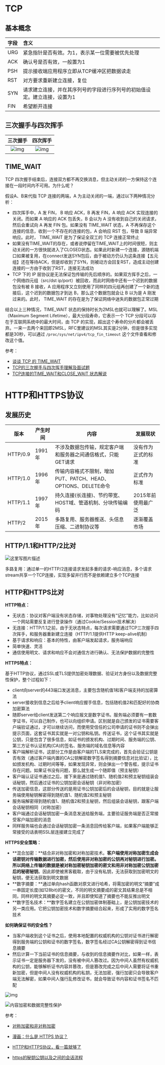 # TCP

## 基本概念

| 字段 | 含义                                                         |
| :--- | :----------------------------------------------------------- |
| URG  | 紧急指针是否有效。为1，表示某一位需要被优先处理              |
| ACK  | 确认号是否有效，一般置为1                                    |
| PSH  | 提示接收端应用程序立即从TCP缓冲区把数据读走                  |
| RST  | 对方要求重新建立连接，复位                                   |
| SYN  | 请求建立连接，并在其序列号的字段进行序列号的初始值设定。建立连接，设置为1 |
| FIN  | 希望断开连接                                                 |

## 三次握手与四次挥手

|                           三次握手                           |                           四次挥手                           |
| :----------------------------------------------------------: | :----------------------------------------------------------: |
| ![img](%E8%AE%A1%E7%AE%97%E6%9C%BA%E7%BD%91%E7%BB%9C.assets/20180717202520531) | ![img](%E8%AE%A1%E7%AE%97%E6%9C%BA%E7%BD%91%E7%BB%9C.assets/20180717204202563) |

## TIME_WAIT

TCP 四次握手结束后，连接双方都不再交换消息，但主动关闭的一方保持这个连接在一段时间内不可用。为什么呢？

假设A、B来代指 TCP 连接的两端，A 为主动关闭的一端，通过以下两种情况分析：

- 四次挥手中，A 发 FIN， B 响应 ACK，B 再发 FIN，A 响应 ACK 实现连接的关闭。而如果 A 响应的 ACK 包丢失，B 会以为 A 没有收到自己的关闭请求，然后会重试向 A 再发 FIN 包。如果没有 TIME_WAIT 状态，A 不再保存这个连接的信息，收到一个不存在的连接的包，A 会响应 RST 包，导致 B 端异常响应。此时， TIME_WAIT 是为了保证全双工的 TCP 连接正常终止
- 如果没有TIME_WAIT的存在，或者说停留在TIME_WAIT上的时间很短，则主动关闭的一方很快就进入了CLOSED状态。如果此时新建一个连接，源随机端口如果被复用，在connect发送SYN包后，由于被动方仍认为这条连接【五元组】还在等待ACK，但是却收到了SYN，则被动方会回复RST，造成主动创建连接的一方由于收到了RST，连接无法成功
- TCP 下的 IP 层协议是无法保证包传输的先后顺序的。如果双方挥手之后，一个网络四元组（src/dst ip/port）被回收，而此时网络中还有一个迟到的数据包没有被 B 接收，A 应用程序又立刻使用了同样的四元组再创建了一个新的连接后，这个迟到的数据包才到达 B，那么这个数据包就会让 B 以为是 A 刚发过来的。此时， TIME_WAIT 的存在是为了保证网络中迷失的数据包正常过期

结合以上三种情况，TIME_WAIT 状态的保持时长为2MSL也就可以理解了。MSL（Maximum Segment Lifetime），最大分段寿命，它表示一个 TCP 分段可以存在于互联网系统中的最大时间，由 TCP 的实现，超出这个寿命的分片都会被丢弃。一来一去两个来回即2MSL，RFC里建议的MSL其实是2分钟，但是很多实现都是30秒，可以通过 `/proc/sys/net/ipv4/tcp_fin_timeout` 这个文件查看和修改这个值。

参考：

- [谈谈 TCP 的 TIME_WAIT](https://www.cnblogs.com/zhenbianshu/p/10637964.html)
- [TCP的三次握手与四次挥手理解及面试题](https://blog.csdn.net/qq_38950316/article/details/81087809)
- [TCP连接的TIME_WAIT和CLOSE_WAIT 状态解说](https://www.cnblogs.com/kevingrace/p/9988354.html)

# HTTP和HTTPS协议

## 发展历史

| 版本     | 产生时间 | 内容                                                         | 发展现状           |
| -------- | -------- | ------------------------------------------------------------ | ------------------ |
| HTTP/0.9 | 1991年   | 不涉及数据包传输，规定客户端和服务器之间通信格式，只能GET请求 | 没有作为正式的标准 |
| HTTP/1.0 | 1996年   | 传输内容格式不限制，增加PUT、PATCH、HEAD、 OPTIONS、DELETE命令 | 正式作为标准       |
| HTTP/1.1 | 1997年   | 持久连接(长连接)、节约带宽、HOST域、管道机制、分块传输编码   | 2015年前使用最广泛 |
| HTTP/2   | 2015年   | 多路复用、服务器推送、头信息压缩、二进制协议等               | 逐渐覆盖市场       |

## HTTP/1.1和HTTP/2比对

![这里写图片描述](%E8%AE%A1%E7%AE%97%E6%9C%BA%E7%BD%91%E7%BB%9C.assets/20180723105652242)

多路复用：通过单一的HTTP/2连接请求发起多重的请求-响应消息，多个请求stream共享一个TCP连接，实现多留并行而不是依赖建立多个TCP连接

## HTTP和HTTPS比对

**HTTP特点：**

- 无状态：协议对客户端没有状态存储，对事物处理没有“记忆”能力，比如访问一个网站需要反复进行登录操作（通过Cookie/Session技术解决）
- 无连接：HTTP/1.1之前，由于无状态特点，每次请求需要通过TCP三次握手四次挥手，和服务器重新建立连接（HTTP/1.1提供HTTP keep-alive机制）
- 基于请求和响应：基本的特性，由客户端发起请求，服务端响应
- 简单快速、灵活
- 通信使用明文、请求和响应不会对通信方进行确认、无法保护数据的完整性

**HTTPS特点：**

基于HTTP协议，通过SSL或TLS提供加密处理数据、验证对方身份以及数据完整性保护，整个过程如下：

- client向server的443端口发送消息，主要包含随机值1和客户端支持的加密算法
- server接收到信息之后给予client响应握手信息，包括随机值2和匹配好的协商加密算法
- 随即server给client发送第二个响应报文是数字证书。服务端必须要有一套数字证书，可以自己制作，也可以向组织申请。区别就是自己颁发的证书需要客户端验证通过，才可以继续访问，而使用受信任的公司申请的证书则不会弹出提示页面，这套证书其实就是一对公钥和私钥。传送证书，这个证书其实就是公钥，只是包含了很多信息，如证书的颁发机构、过期时间、服务端的公钥、第三方证书认证机构(CA)的签名、服务端的域名信息等内容
- 客户端解析证书，这部分工作是由客户端的TLS来完成的，首先会验证公钥是否有效（通过客户端内置的CA公钥解密数字签名得到摘要信息对比验证），比如颁发机构、过期时间等等，如果发现异常，则会弹出一个警告框，提示证书存在问题。如果证书没有问题，那么就生成一个随即值（预主秘钥）
- 客户端认证证书通过之后，接下来是通过随机值1、随机值2和预主秘钥组装会话秘钥，然后通过证书的公钥加密会话秘钥（非对称加密）
- 传送加密信息，这部分传送的是用证书公钥加密后的会话秘钥，目的就是让服务端使用秘钥解密得到随机值1、随机值2和预主秘钥
- 服务端解密得到随机值1、随机值2和预主秘钥，然后组装会话秘钥，跟客户端会话秘钥相同（对称加密）
- 客户端通过会话秘钥加密一条消息发送给服务端，主要验证服务端是否正常接受客户端加密的消息
- 同样服务端也会通过会话秘钥加密一条消息回传给客户端，如果客户端能够正常接受的话表明SSL层连接建立完成了

**HTTPS安全策略：**

- **混合加密：**结合非对称加密和对称加密技术。**客户端使用对称加密生成会话密钥对传输数据进行加密，然后使用非对称加密的公钥再对秘钥进行加密。所以网络上传输的数据是被对称加密秘钥加密的密文和用非对称加密公钥加密后的秘密秘钥**。因此即使被黑客截取，由于没有私钥，无法获取到加密明文的秘钥，便无法获取到明文数据
- **数字摘要：**通过单向hash函数对原文进行哈希，将需加密的明文“摘要”成一串固定长度(如128bit)的密文，不同的明文摘要成的密文其结果总是不相同，同样的明文其摘要必定一致，并且即使知道了摘要也不能反推出明文
- **数字签名技术：**数字签名建立在公钥加密体制基础上，是公钥加密技术的另一类应用。它把公钥加密技术和数字摘要结合起来，形成了实用的数字签名技术

**如何确保证书的安全性？**

- 当客户端收到这个证书之后，使用本地配置的权威机构的公钥对证书进行解密得到服务端的公钥和证书的数字签名，数字签名经过CA公钥解密得到证书信息摘要
- 然后计算一下当前证书的信息摘要，与收到的信息摘要作对比，如果一样，表示证书一定是服务器下发的，没有被中间人篡改过。因为中间人虽然有权威机构的公钥，能够解析证书内容并篡改，但是篡改完成之后中间人需要将证书重新加密，但是中间人没有权威机构的私钥，无法加密，强行加密只会导致客户端无法解密，如果中间人强行乱修改证书，就会导致证书内容和证书签名不匹配

![img](%E8%AE%A1%E7%AE%97%E6%9C%BA%E7%BD%91%E7%BB%9C.assets/1237626-20190806085125291-242469115.png)

![内容加密和数据完整性保护](%E8%AE%A1%E7%AE%97%E6%9C%BA%E7%BD%91%E7%BB%9C.assets/20180719103559793)

参考：

- [对称加密和非对称加密](https://blog.csdn.net/zam183/article/details/85270472)
- [漫画：什么是 HTTPS 协议？](https://blog.csdn.net/bjweimengshu/article/details/87706654?utm_medium=distribute.pc_relevant.none-task-blog-BlogCommendFromMachineLearnPai2-3.control&depth_1-utm_source=distribute.pc_relevant.none-task-blog-BlogCommendFromMachineLearnPai2-3.control)
- [HTTP和HTTPS协议，看一篇就够了](https://blog.csdn.net/xiaoming100001/article/details/81109617)

- [https的秘钥公钥以及之间的会话流程](https://www.cnblogs.com/ricklz/p/11306820.html)
